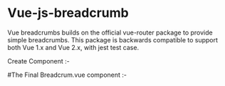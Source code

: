# Vue-js-breadcrumb
Vue breadcrumbs builds on the official vue-router package to provide simple breadcrumbs. This package is backwards compatible to support both Vue 1.x and Vue 2.x, with jest test case.

Create Component :-

<template>
  <div>
    <h1>Area 1 - 2</h1>
    <router-link :to="{ name: 'Area1' }">Go to Area 1</router-link>
    <router-link :to="{ name: 'Area121' }">Go to Area 1 - 2 - 1</router-link>
    <router-link :to="{ name: 'Area2' }">Go to Area 2</router-link>
  </div>
</template>

<script>
export default {
  name: 'Area12',
  data () {
    return {}
  }
}
</script>

<style scoped>
a {
  margin: 0 10px;
}
</style>


#The Final Breadcrum.vue component :-

<template>
  <div class="breadcrumb">
    <ul>
      <li
        v-for="(breadcrumb, idx) in breadcrumbList"
        :key="idx"
        @click="routeTo(idx)"
        :class="{'linked': !!breadcrumb.link}">

        {{ breadcrumb.name }}

      </li>
    </ul>
  </div>
</template>

<script>
export default {
  name: 'Breadcrumb',
  data () {
    return {
      breadcrumbList: []
    }
  },
  mounted () { this.updateList() },
  watch: { '$route' () { this.updateList() } },
  methods: {
    routeTo (pRouteTo) {
      if (this.breadcrumbList[pRouteTo].link) this.$router.push(this.breadcrumbList[pRouteTo].link)
    },
    updateList () { this.breadcrumbList = this.$route.meta.breadcrumb }
  }
}
</script>

<style scoped>
  .breadcrumb {}
  ul {
    display: flex;
    justify-content: center;
    list-style-type: none;
    margin: 0;
    padding: 0;
  }

  ul > li {
    display: flex;
    float: left;
    height: 10px;
    width: auto;
    color: $default;
    font-weight: bold;
    font-size: .8em;
    cursor: default;
    align-items: center;
  }

  ul > li:not(:last-child)::after {
    content: '/';
    float: right;
    font-size: .8em;
    margin: 0 .5em;
    color: $light-default;
    cursor: default;
  }

  .linked {
    cursor: pointer;
    font-size: 1em;
    font-weight: normal;
  }
</style>


